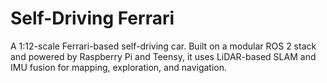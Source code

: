 # Self-Driving Ferrari

A 1:12-scale Ferrari-based self-driving car.
Built on a modular ROS 2 stack and powered by Raspberry Pi and Teensy, it uses LiDAR-based SLAM and IMU fusion for mapping, exploration, and navigation.